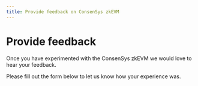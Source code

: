 ```yaml
---
title: Provide feedback on ConsenSys zkEVM
---
```


# Provide feedback

Once you have experimented with the ConsenSys zkEVM we would love to hear your feedback.

Please fill out the form below to let us know how your experience was.

